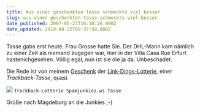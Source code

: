 ```yaml
---
title: Aus einer geschenkten Tasse schmeckts viel besser
slug: aus-einer-geschenkten-tasse-schmeckts-viel-besser
date_published: 2007-05-27T16:10:26.000Z
date_updated: 2018-08-22T09:37:58.000Z
---
```


Tasse gabs erst heute. Frau Grosse hatte Sie. Der DHL-Mann kam nämlich zu einer Zeit als niemand zugegen war, hier in der Villa Casa Rue Erfurt hastenichgesehen. Völlig egal, nun ist sie die ja da. Unbeschadet.

Die Rede ist von meinem [Geschenk](__GHOST_URL__/20/spamjunkies-danke-rob-showmaster-20/) der [Link-Dings-Lotterie](http://spam.junkies.ws/2007/05/19/linklotterie-siegerehrung/), einer *Trackback-Tasse*, quasi.

[![](//picdump.thafaker.de/2007/05/trackback-junkies-tasse_tmb.png)](http://picdump.thafaker.de/2007/05/trackback-junkies-tasse.JPG)
`Trackback-Lotterie Spamjunkies.ws Tasse`

Grüße nach Magdeburg an die Junkies ;-)
